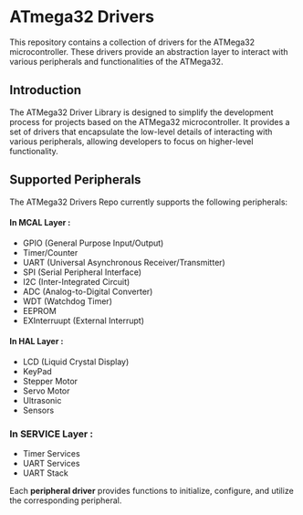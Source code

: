 # ATmega32 Drivers

This repository contains a collection of drivers for the ATMega32 microcontroller. These drivers provide an abstraction layer to interact with various peripherals and functionalities of the ATMega32.

## Introduction
The ATMega32 Driver Library is designed to simplify the development process for projects based on the ATMega32 microcontroller. It provides a set of drivers that encapsulate the low-level details of interacting with various peripherals, allowing developers to focus on higher-level functionality.

## Supported Peripherals
The ATMega32 Drivers Repo currently supports the following peripherals:

#### In MCAL Layer :
-  GPIO (General Purpose Input/Output)
- Timer/Counter
- UART (Universal Asynchronous Receiver/Transmitter)
- SPI (Serial Peripheral Interface)
- I2C (Inter-Integrated Circuit)
- ADC (Analog-to-Digital Converter)
- WDT (Watchdog Timer)
- EEPROM
- EXInterruupt (External Interrupt)
#### In HAL Layer :
- LCD (Liquid Crystal Display)
- KeyPad
- Stepper Motor
- Servo Motor
- Ultrasonic
- Sensors
### In SERVICE Layer :
- Timer Services
- UART Services
- UART Stack

Each **peripheral driver** provides functions to initialize, configure, and utilize the corresponding peripheral.
